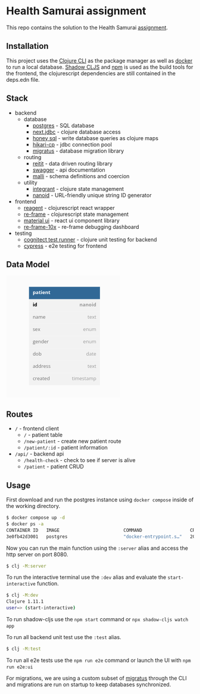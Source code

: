 # Health Samurai assignment

This repo contains the solution to the Health Samurai [assignment](./resources/assets/hs-assignment.pdf).

## Installation

This project uses the [Clojure CLI](https://clojure.org/guides/deps_and_cli) as the package manager as well as [docker](https://www.docker.com/) to run a local database. [Shadow CLJS](https://shadow-cljs.github.io/docs/UsersGuide.html) and [npm](https://nodejs.org/en) is used as the build tools for the frontend, the clojurescript dependencies are still contained in the deps.edn file.

## Stack

- backend
  - database
    - [postgres](https://www.postgresql.org/) - SQL database
    - [next.jdbc](https://github.com/seancorfield/next-jdbc) - clojure database access
    - [honey sql](https://github.com/seancorfield/honeysql) - write database queries as clojure maps
    - [hikari-cp](https://github.com/tomekw/hikari-cp) - jdbc connection pool
    - [migratus](https://github.com/yogthos/migratus) - database migration library
  - routing
    - [reitit](https://github.com/metosin/reitit) - data driven routing library
    - [swagger](https://swagger.io/) - api documentation
    - [malli](https://github.com/metosin/malli) - schema definitions and coercion
  - utility
    - [integrant](https://github.com/weavejester/integrant) - clojure state management
    - [nanoid](https://github.com/ai/nanoid) - URL-friendly unique string ID generator
- frontend
  - [reagent](https://reagent-project.github.io/) - clojurescript react wrapper
  - [re-frame](http://day8.github.io/re-frame/) - clojurescript state management
  - [material ui](https://mui.com/) - react ui component library
  - [re-frame-10x](https://github.com/day8/re-frame-10x) - re-frame debugging dashboard
- testing
  - [cognitect test runner](https://github.com/cognitect-labs/test-runner) - clojure unit testing for backend
  - [cypress](https://www.cypress.io/) - e2e testing for frontend

## Data Model

![patient erd](./resources/assets/patient-erd.png)

## Routes

- `/` - frontend client
  - `/` - patient table
  - `/new-patient` - create new patient route
  - `/patient/:id` - patient information
- `/api/` - backend api
  - `/health-check` - check to see if server is alive
  - `/patient` - patient CRUD

## Usage

First download and run the postgres instance using `docker compose` inside of the working directory.

```bash
$ docker compose up -d
$ docker ps -a
CONTAINER ID   IMAGE                        COMMAND                  CREATED        STATUS                      PORTS                                       NAMES
3e0fb42d3001   postgres                     "docker-entrypoint.s…"   20 hours ago   Up 33 minutes
```

Now you can run the main function using the `:server` alias and access the http server on port 8080.

```bash
$ clj -M:server
```

To run the interactive terminal use the `:dev` alias and evaluate the `start-interactive` function.

```bash
$ clj -M:dev
Clojure 1.11.1
user=> (start-interactive)
```

To run shadow-cljs use the `npm start` command or `npx shadow-cljs watch app`

To run all backend unit test use the `:test` alias.

```bash
$ clj -M:test
```

To run all e2e tests use the `npm run e2e` command or launch the UI with `npm run e2e:ui`

For migrations, we are using a custom subset of [migratus](https://github.com/yogthos/migratus#quickstart-with-native-clojure-projects) through the CLI and migrations are run on startup to keep databases synchronized.
